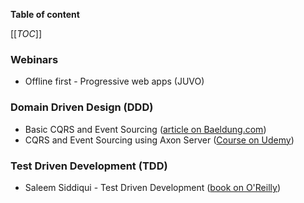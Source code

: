 **Table of content**

[[_TOC_]]

### Webinars

* Offline first - Progressive web apps (JUVO)

### Domain Driven Design (DDD)

* Basic CQRS and Event Sourcing ([article on Baeldung.com]())
* CQRS and Event Sourcing using Axon Server ([Course on Udemy]())

### Test Driven Development (TDD)

* Saleem Siddiqui - Test Driven Development ([book on O'Reilly](https://learning.oreilly.com/library/view/learning-test-driven-development/9781098106461/?utm_medium=email&utm_source=topic+optin&utm_campaign=awareness&utm_content=20220212+prog+nl&mkt_tok=MTA3LUZNUy0wNzAAAAGCjCM6gNkSFwbp8R7XWC03L2inLbaHMzO_lM-txo5fDbcyQ-8vRUNYehNM0Dmuj9pE4dAxqviKgqGl0BAqblnR9d6eUB4tKKvjDZ7vPZChevX3gfT_))